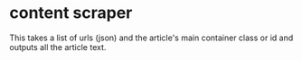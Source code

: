 # content scraper

This takes a list of urls (json) and the article's main container class or id and outputs all the article text.
